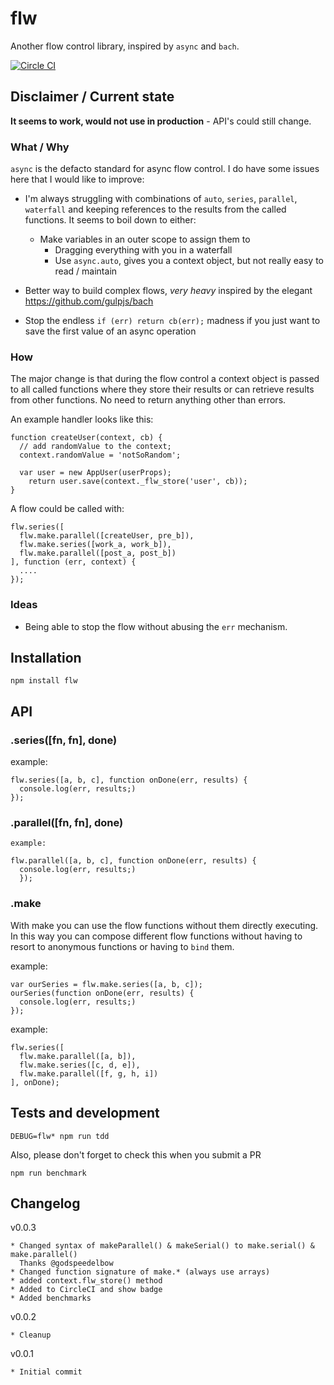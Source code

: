 # flw

Another flow control library, inspired by `async` and `bach`.

[![Circle CI](https://circleci.com/gh/whyhankee/flw.svg?style=svg)](https://circleci.com/gh/whyhankee/flw)


## Disclaimer / Current state

  **It seems to work, would not use in production** - API's could still change.


### What / Why

`async` is the defacto standard for async flow control. I do have some issues here that I would like to improve:

* I'm always struggling with combinations of `auto`, `series`, `parallel`, `waterfall` and keeping references to the results from the called functions. It seems to boil down to either:

  * Make variables in an outer scope to assign them to
	* Dragging everything with you in a waterfall
	* Use `async.auto`, gives you a context object, but not really easy to read / maintain

* Better way to build complex flows, *very heavy* inspired by the elegant  <https://github.com/gulpjs/bach>
* Stop the endless `if (err) return cb(err);` madness if you just want to save the first value of an async operation


### How

The major change is that during the flow control a context object is passed to all called functions where they store their results or can retrieve results from other functions. No need to return anything other than errors.

An example handler looks like this:

  	function createUser(context, cb) {
      // add randomValue to the context;
      context.randomValue = 'notSoRandom';

      var user = new AppUser(userProps);
  		return user.save(context._flw_store('user', cb));
  	}

A flow could be called with:

    flw.series([
      flw.make.parallel([createUser, pre_b]),
      flw.make.series([work_a, work_b]),
      flw.make.parallel([post_a, post_b])
    ], function (err, context) {
      ....
    });


### Ideas

* Being able to stop the flow without abusing the `err` mechanism.


## Installation

    npm install flw

## API

### .series([fn, fn], done)

  example:

    flw.series([a, b, c], function onDone(err, results) {
      console.log(err, results;)
    });

### .parallel([fn, fn], done)

    example:

    flw.parallel([a, b, c], function onDone(err, results) {
      console.log(err, results;)
      });

### .make

With make you can use the flow functions without them directly executing. In this
way you can compose different flow functions without having to resort to anonymous
functions or having to `bind` them.

  example:

    var ourSeries = flw.make.series([a, b, c]);
    ourSeries(function onDone(err, results) {
      console.log(err, results;)
    });

  example:

    flw.series([
      flw.make.parallel([a, b]),
      flw.make.series([c, d, e]),
      flw.make.parallel([f, g, h, i])
    ], onDone);

## Tests and development

    DEBUG=flw* npm run tdd

Also, please don't forget to check this when you submit a PR

    npm run benchmark


## Changelog

  v0.0.3

    * Changed syntax of makeParallel() & makeSerial() to make.serial() & make.parallel()
      Thanks @godspeedelbow
    * Changed function signature of make.* (always use arrays)
    * added context.flw_store() method
    * Added to CircleCI and show badge
    * Added benchmarks

  v0.0.2

    * Cleanup

  v0.0.1

    * Initial commit
